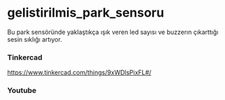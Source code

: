 # gelistirilmis_park_sensoru

Bu park sensöründe yaklaştıkça ışık veren led sayısı ve buzzerın çıkarttığı sesin sıklığı artıyor.

### Tinkercad
https://www.tinkercad.com/things/9xWDlsPixFL#/

### Youtube
